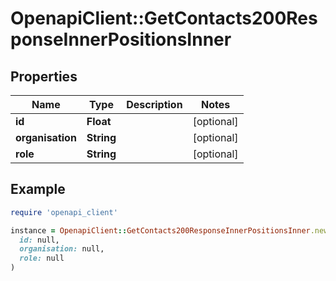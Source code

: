# OpenapiClient::GetContacts200ResponseInnerPositionsInner

## Properties

| Name | Type | Description | Notes |
| ---- | ---- | ----------- | ----- |
| **id** | **Float** |  | [optional] |
| **organisation** | **String** |  | [optional] |
| **role** | **String** |  | [optional] |

## Example

```ruby
require 'openapi_client'

instance = OpenapiClient::GetContacts200ResponseInnerPositionsInner.new(
  id: null,
  organisation: null,
  role: null
)
```

